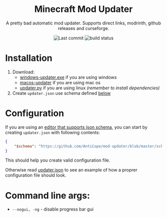 <h1 align="center">Minecraft Mod Updater</h1>
<p align="center">
A pretty bad automatic mod updater. Supports direct links, modrinth, github releases and curseforge.
</p>
<div align="center">
    <img src="https://img.shields.io/github/last-commit/AntiCope/mod-updater?logo=git" alt="Last commit">
    <img src="https://img.shields.io/github/workflow/status/AntiCope/mod-updater/PyInstaller%20Build?logo=github" alt="build status">
</div>

# Installation

1. Download:
    - [windows-updater.exe](https://github.com/AntiCope/mod-updater/releases/download/latest/windows-updater.exe) if you are using windows
    - [macos-updater](https://github.com/AntiCope/mod-updater/releases/download/latest/macos-updater) if you are using mac os
    - [updater.py](https://github.com/AntiCope/mod-updater/releases/download/latest/updater.py) if you are using linux *(remember to install dependencies)*
2. Create `updater.json` use schema defined [below](#configuration)


# Configuration
If you are using an [editor that supports json schema](https://json-schema.org/implementations.html), you can start by creating `updater.json` with following contents:
```json
{
    "$schema": "https://github.com/AntiCope/mod-updater/blob/master/schema.json"
}
```
This should help you create valid configuration file.

Otherwise read [updater.json](./updater.json) to see an example of how a proprer configuration file should look.

# Command line args:
- `--nogui, -ng` - disable progress bar gui